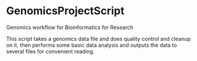 # GenomicsProjectScript

Genomics workflow for Bioinformatics for Research

This script takes a genomics data file and does quality control and cleanup on it, then performs some basic data analysis and outputs the data to several files for convenient reading.
